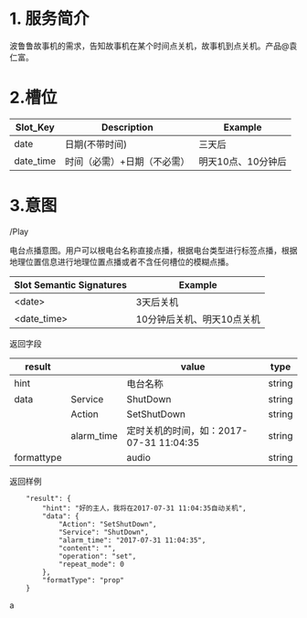 # 1. 服务简介

波鲁鲁故事机的需求，告知故事机在某个时间点关机，故事机到点关机。产品@袁仁富。

# 2.槽位

| **Slot\_Key** | **Description** | **Example** |
| --- | --- | --- |
| date | 日期\(不带时间\) | 三天后 |
| date\_time | 时间（必需）+日期（不必需） | 明天10点、10分钟后 |

# 3.意图

\/Play

电台点播意图。用户可以根电台名称直接点播，根据电台类型进行标签点播，根据地理位置信息进行地理位置点播或者不含任何槽位的模糊点播。

| **Slot Semantic Signatures** | **Example** |
| --- | --- |
| &lt;date&gt; | 3天后关机 |
| &lt;date\_time&gt; | 10分钟后关机、明天10点关机 |

返回字段

| **result** |  | **value** | **type** |
| --- | --- | --- | --- |
| hint |  | 电台名称 | string |
| data | Service | ShutDown | string |
|  | Action | SetShutDown | string |
|  | alarm\_time | 定时关机的时间，如：2017-07-31 11:04:35 | string |
| formattype |  | audio | string |

返回样例

```
    "result": {
        "hint": "好的主人，我将在2017-07-31 11:04:35自动关机",
        "data": {
            "Action": "SetShutDown",
            "Service": "ShutDown",
            "alarm_time": "2017-07-31 11:04:35",
            "content": "",
            "operation": "set",
            "repeat_mode": 0
        },
        "formatType": "prop"
    }
```

a



